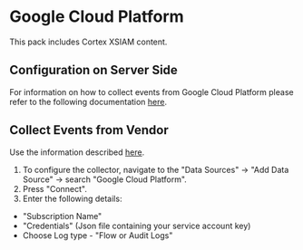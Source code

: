 # Google Cloud Platform

This pack includes Cortex XSIAM content.

## Configuration on Server Side

For information on how to collect events from Google Cloud Platform please refer to the following documentation [here](https://docs.paloaltonetworks.com/cortex/cortex-xdr/cortex-xdr-pro-admin/external-data-ingestion/ingest-network-connection-logs/ingest-logs-and-data-from-gcp.html).

## Collect Events from Vendor

Use the information described [here](https://docs.paloaltonetworks.com/cortex/cortex-xdr/cortex-xdr-pro-admin/cortex-xdr-collectors/xdr-collector-datasets#id7f0fcd4d-b019-4959-a43a-40b03db8a8b2).

1. To configure the collector, navigate to the "Data Sources" -> "Add Data Source" -> search "Google Cloud Platform".
2. Press "Connect".
3. Enter the following details:
 - "Subscription Name"
 - "Credentials" (Json file containing your service account key)
 - Choose Log type - "Flow or Audit Logs"